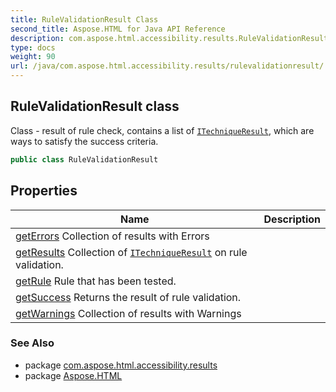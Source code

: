 ```yaml
---
title: RuleValidationResult Class
second_title: Aspose.HTML for Java API Reference
description: com.aspose.html.accessibility.results.RuleValidationResult class. Class - result of rule check contains a list of ITechniqueResult which are ways to satisfy the success criteria
type: docs
weight: 90
url: /java/com.aspose.html.accessibility.results/rulevalidationresult/
---
```

## RuleValidationResult class

Class - result of rule check, contains a list of [`ITechniqueResult`](../../com.aspose.html.accessibility/itechniqueresult/), which are ways to satisfy the success criteria.

```java
public class RuleValidationResult
```

## Properties

| Name | Description |
| --- | --- |
| [getErrors](../../com.aspose.html.accessibility.results/rulevalidationresult/errors/) Collection of results with Errors |
| [getResults](../../com.aspose.html.accessibility.results/rulevalidationresult/results/) Collection of [`ITechniqueResult`](../../com.aspose.html.accessibility/itechniqueresult/) on rule validation. |
| [getRule](../../com.aspose.html.accessibility.results/rulevalidationresult/rule/) Rule that has been tested. |
| [getSuccess](../../com.aspose.html.accessibility.results/rulevalidationresult/success/) Returns the result of rule validation. |
| [getWarnings](../../com.aspose.html.accessibility.results/rulevalidationresult/warnings/) Collection of results with Warnings |

### See Also

* package [com.aspose.html.accessibility.results](../../com.aspose.html.accessibility.results/)
* package [Aspose.HTML](../../)
